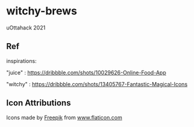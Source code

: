 # witchy-brews

uOttahack 2021













## Ref

inspirations: 

"juice" : https://dribbble.com/shots/10029626-Online-Food-App

"witchy" : https://dribbble.com/shots/13405767-Fantastic-Magical-Icons


## Icon Attributions

<div>Icons made by <a href="https://www.freepik.com" title="Freepik">Freepik</a> from <a href="https://www.flaticon.com/" title="Flaticon">www.flaticon.com</a></div>